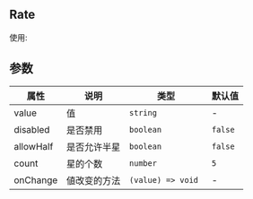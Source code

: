 ## Rate

使用:

<code src="./demo.tsx"></code>

## 参数

| 属性      | 说明         | 类型               | 默认值  |
| --------- | ------------ | ------------------ | ------- |
| value     | 值           | `string`           | -       |
| disabled  | 是否禁用     | `boolean`          | `false` |
| allowHalf | 是否允许半星 | `boolean`          | `false` |
| count     | 星的个数     | `number`           | `5`     |
| onChange  | 値改变的方法 | `(value) => void ` | -       |
